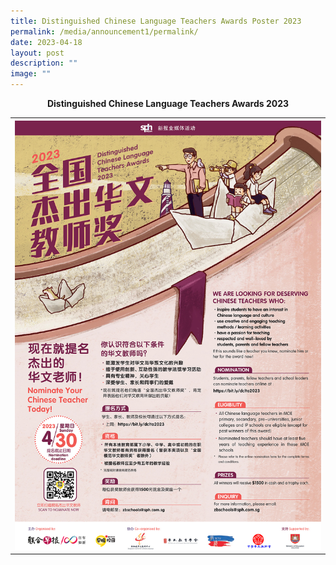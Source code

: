 ```yaml
---
title: Distinguished Chinese Language Teachers Awards Poster 2023
permalink: /media/announcement1/permalink/
date: 2023-04-18
layout: post
description: ""
image: ""
---
```

<p align="center"><b>Distinguished Chinese Language Teachers Awards 2023</b>
<table>
<tbody>
<tr>
<th><img src="/images/distinguished cl teachers awards poster 2023.jpg" style="width: 100%;"><br>	
</th>
</tr>
</tbody>
</table>
</p>
